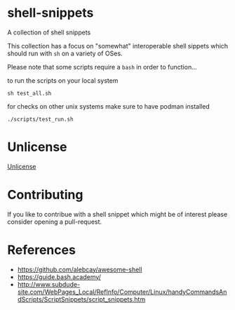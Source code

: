 # shell-snippets

A collection of shell snippets

This collection has a focus on "somewhat" interoperable shell sippets which should run with `sh` on a variety of OSes.

Please note that some scripts require a `bash` in order to function...

to run the scripts on your local system

    sh test_all.sh 

for checks on other unix systems make sure to have podman installed

    ./scripts/test_run.sh

# Unlicense

[Unlicense](https://unlicense.org)

# Contributing

If you like to contribue with a shell snippet which might be of interest please consider opening a pull-request.

# References

- https://github.com/alebcay/awesome-shell
- https://guide.bash.academy/
- http://www.subdude-site.com/WebPages_Local/RefInfo/Computer/Linux/handyCommandsAndScripts/ScriptSnippets/script_snippets.htm
